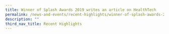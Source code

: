 ```yaml
---
title: Winner of Splash Awards 2019 writes an article on HealthTech
permalink: /news-and-events/recent-highlights/winner-of-splash-awards-2019/
description: ""
third_nav_title: Recent Highlights
---
```

